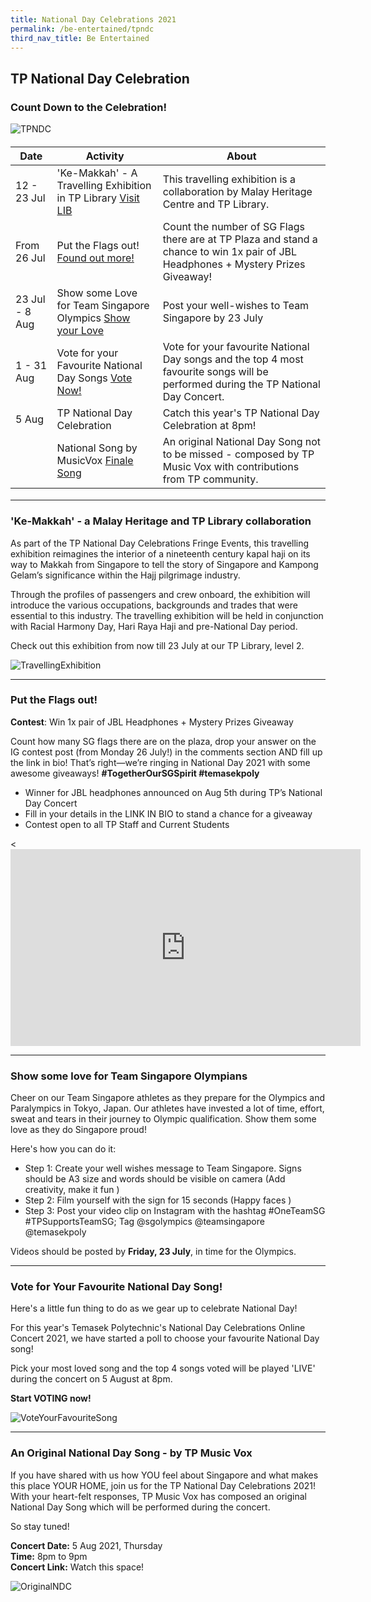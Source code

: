 ```yaml
---
title: National Day Celebrations 2021
permalink: /be-entertained/tpndc
third_nav_title: Be Entertained
---
```

## TP National Day Celebration

### Count Down to the Celebration!

![TPNDC](/images/BeInvolved-NDCEvent3a.jpg)

<h4>
<table>
   <thead>
      <tr>
         <th>Date</th>
         <th>Activity</th>
         <th>About</th>
      </tr>
   </thead>
   <tbody>
      <tr>
         <td>12 - 23 Jul</td>
         <td>'Ke-Makkah' - A Travelling Exhibition in TP Library
				 <a href="{{site.baseurl}}/be-entertained/tpndc/#travellingLib" class="bp-button">Visit LIB</a></td>
         <td>This travelling exhibition is a collaboration by Malay Heritage Centre and TP Library. </td>
      </tr>
      <tr>
         <td>From 26 Jul</td>
				<td>Put the Flags out!
				<a href="{{site.baseurl}}/be-entertained/tpndc/#flags" class="bp-button">Found out more!</a></td>
         <td>Count the number of SG Flags there are at TP Plaza and stand a chance to win 1x pair of JBL Headphones + Mystery Prizes Giveaway! </td>
      </tr>
		   <tr>
         <td>23 Jul - 8 Aug</td>
         <td>Show some Love for Team Singapore Olympics
				 <a href="{{site.baseurl}}/be-entertained/tpndc/#olympics" class="bp-button">Show your Love</a></td>
         <td>Post your well-wishes to Team Singapore by 23 July</td>
      </tr>
        <tr>
         <td>1 - 31 Aug</td>
         <td>Vote for your Favourite National Day Songs
					 <a href="{{site.baseurl}}/be-entertained/tpndc/#olympics" class="bp-button">Vote Now!</a></td>
         <td>Vote for your favourite National Day songs and the top 4 most favourite songs will be performed during the TP National Day Concert.</td>
      </tr>
       <tr>
         <td>5 Aug</td>
         <td>TP National Day Celebration</td>
         <td>Catch this year's TP National Day Celebration at 8pm! </td>
      </tr>
      <tr>
         <td></td>
         <td>National Song by MusicVox
				<a href="{{site.baseurl}}/be-entertained/tpndc/#originalsong" class="bp-button">Finale Song</a></td>
         <td>An original National Day Song not to be missed - composed by TP Music Vox with contributions from TP community.</td>
      </tr>
   </tbody>
</table>
	</h4>

---
<h3><a id="travellingLib"></a>'Ke-Makkah'  - a Malay Heritage and TP Library collaboration</h3>

As part of the TP National Day Celebrations Fringe Events, this travelling exhibition reimagines the interior of a nineteenth century
kapal haji on its way to Makkah from Singapore to tell the story of Singapore and Kampong Gelam’s significance within the Hajj pilgrimage industry. 

Through the profiles of passengers and crew onboard, the exhibition will introduce the various occupations, backgrounds and trades that were essential to this industry. The travelling exhibition will be held in conjunction with Racial Harmony Day, Hari Raya Haji and pre-National Day period.
 
 Check out this exhibition from now till 23 July at our TP Library, level 2. 

![TravellingExhibition](/images/BeInvolved-NDC-LIB.jpg)

---
<h3><a id="flags"></a>Put the Flags out!</h3>

<b>Contest</b>: Win 1x pair of JBL Headphones + Mystery Prizes Giveaway

Count how many SG flags there are on the plaza, drop your answer on the IG contest post (from Monday 26 July!) in the comments section AND fill up the link in bio! That’s right—we’re ringing in National Day 2021 with some awesome giveaways! <b>#TogetherOurSGSpirit #temasekpoly</b>

* Winner for JBL headphones announced on Aug 5th during TP’s National Day Concert
* Fill in your details in the LINK IN BIO to stand a chance for a giveaway
* Contest open to all TP Staff and Current Students 

<div class="bp-youtube">

<<iframe width="560" height="315" src="https://www.youtube.com/embed/Wia1JS0375o" title="YouTube video player" frameborder="0" allow="accelerometer; autoplay; clipboard-write; encrypted-media; gyroscope; picture-in-picture" allowfullscreen></iframe>

</div>

---
<h3><a id="olympics"></a>Show some love for Team Singapore Olympians</h3>

Cheer on our Team Singapore athletes as they prepare for the Olympics and Paralympics in Tokyo, Japan. Our athletes have invested a lot of time, effort, sweat and tears in their journey to Olympic qualification. Show them some love as they do Singapore proud!
 
Here's how you can do it:

* Step 1: Create your well wishes message to Team Singapore. Signs should be A3 size and words should be visible on camera (Add creativity, make it fun )  
* Step 2: Film yourself with the sign for 15 seconds (Happy faces )  
* Step 3: Post your video clip on Instagram with the hashtag #OneTeamSG #TPSupportsTeamSG; Tag @sgolympics @teamsingapore @temasekpoly
 
Videos should be posted by **Friday, 23 July**, in time for the Olympics.

---
<h3><a id="vote"></a>Vote for Your Favourite National Day Song!</h3>

Here's a little fun thing to do as we gear up to celebrate National Day! 

For this year's Temasek Polytechnic's National Day Celebrations Online Concert 2021, we have started a poll to choose your favourite National Day song!

Pick your most loved song and the top 4 songs voted will be played 'LIVE' during the concert on 5 August at 8pm. 

**Start VOTING now!**

![VoteYourFavouriteSong](/images/BeEntertained-NDC-QRvote.png)


---
<h3><a id="originalsong"></a>An Original National Day Song - by TP Music Vox</h3>

If you have shared with us how YOU feel about Singapore and what makes this place YOUR HOME, join us for the TP National Day Celebrations 2021! With your heart-felt responses, TP Music Vox has composed an original National Day Song which will be performed during the concert. 

So stay tuned!

**Concert Date:**  5 Aug 2021, Thursday  
**Time:** 8pm to 9pm  
**Concert Link:** Watch this space!

![OriginalNDC](/images/BeEntertained-NDC-OriginalSong.png)